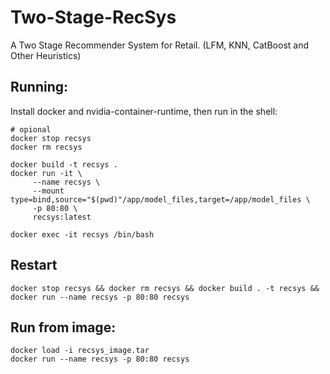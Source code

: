# Two-Stage-RecSys
A Two Stage Recommender System for Retail. (LFM, KNN, CatBoost and Other Heuristics)


## Running:
Install docker and nvidia-container-runtime, then run in the shell:

```commandline
# opional
docker stop recsys
docker rm recsys
```

```commandline
docker build -t recsys .
docker run -it \
     --name recsys \
     --mount type=bind,source="$(pwd)"/app/model_files,target=/app/model_files \
     -p 80:80 \
     recsys:latest

docker exec -it recsys /bin/bash
```

## Restart 
```commandline
docker stop recsys && docker rm recsys && docker build . -t recsys && docker run --name recsys -p 80:80 recsys
```

## Run from image:
```commandline
docker load -i recsys_image.tar
docker run --name recsys -p 80:80 recsys
```

